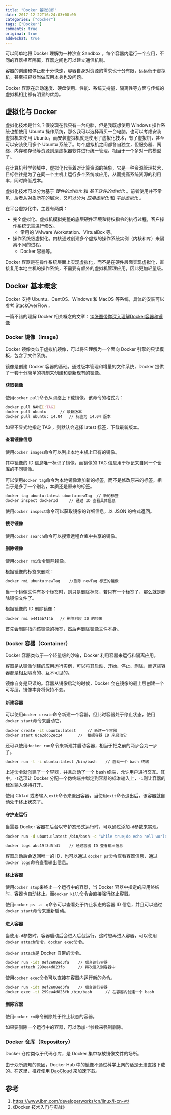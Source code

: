 ```yaml
---
title: "Docker 基础知识"
date: 2017-12-22T16:24:03+08:00
categories: ["docker"]
tags: ["Docker"]
comments: true
original: true
addwechat: true
---
```



可以简单地将 Docker 理解为一种沙盒 Sandbox 。每个容器内运行一个应用，不同的容器相互隔离，容器之间也可以建立通信机制。

容器的创建和停止都十分快速，容器自身对资源的需求也十分有限，远远低于虚拟机，甚至把容器当做应用本身也没问题。

Docker 容器在启动速度、硬盘使用、性能、系统支持量、隔离性等方面与传统的虚拟机相比都有明显的优势。

<!--more-->

## 虚拟化与 Docker

虚拟化技术是什么？假设现在我只有一台电脑，但是我既想使用 Windows 操作系统也想使用 Ubuntu 操作系统，那么我可以选择再买一台电脑，也可以考虑安装虚拟机来使用 Ubuntu，而安装虚拟机就是使用了虚拟化技术，有了虚拟机，甚至可以安装使用多个 Ubuntu 系统了。每个虚拟机之间都各自独立，但服务器、网络、内存和存储等资源则是虚拟器软件进行统一管理。相当于一个多对一的模型了。

在计算机科学领域中，虚拟化代表着对计算资源的抽象，它是一种资源管理技术，目标往往是为了在同一个主机上运行多个系统或应用，从而提高系统资源的利用率，同时降低成本。


虚拟化技术可以分为基于 *硬件的虚拟化* 和 *基于软件的虚拟化* 。前者使用并不常见，后者从对象所在的层次，又可以分为 *应用虚拟化* 和 *平台虚拟化* 。

在平台虚拟化中，主要有两类：

*	完全虚拟化。虚拟机模拟完整的底层硬件环境和特权指令的执行过程，客户操作系统无需进行修改。
	*	常用的 VMware Workstation、VirtualBox 等。
*	操作系统级虚拟化。内核通过创建多个虚拟的操作系统实例（内核和库）来隔离不同的进程。
	*	Docker 容器等。

Docker 容器是在操作系统层面上实现虚拟化，而不是在硬件层面实现虚拟化，直接复用本地主机的操作系统，不需要有额外的虚拟机管理应用，因此更加轻量级。


## Docker 基本概念

Docker 支持 Ubuntu、CentOS、Windows 和 MacOS 等系统，具体的安装可以参考 StackOverFlow 。

一篇不错的理解 Docker 相关概念的文章：[10张图带你深入理解Docker容器和镜像](http://dockone.io/article/783)

### Docker 镜像（Image）

Docker 镜像类似于虚拟机镜像，可以将它理解为一个面向 Docker 引擎的只读模板，包含了文件系统。

镜像是创建 Docker 容器的基础。通过版本管理和增量的文件系统，Docker 提供了一套十分简单的机制来创建和更新现有的镜像。

#### 获取镜像

使用`docker pull`命令从网络上下载镜像。该命令的格式为：
``` sh
docker pull NAME[:TAG]
docker pull ubuntu		// 最新版本
docker pull ubuntu: 14.04	// 标签为 14.04 版本
```
如果不显式地指定 TAG ，则默认会选择 latest 标签，下载最新版本。

#### 查看镜像信息

使用`docker images`命令可以列出本地主机上已有的镜像。

其中镜像的 ID 信息唯一标识了镜像，而镜像的 TAG 信息用于标记来自同一个仓库的不同镜像。

可以使用`docker tag`命令为本地镜像添加新的标签，而不是修改原来的标签。相当于是多了一个别名，本质还是原来的标签。

``` sh
docker tag ubuntu:latest ubuntu:newTag	// 新的标签
docker inspect dockerId		// 通过 ID 查看具体信息
```

使用`docker inspect`命令可以获取镜像的详细信息，以 JSON 的格式返回。

#### 搜寻镜像

使用`docker search`命令可以搜索远程仓库中共享的镜像。

#### 删除镜像

使用`docker rmi`命令删除镜像。

根据镜像的标签来删除：
``` sh
docker rmi ubuntu:newTag 	//删除 newTag 标签的镜像
```
当一个镜像文件有多个标签时，则只是删除标签，若只有一个标签了，那么就是删除镜像文件了。

根据镜像的 ID 删除镜像：
``` sh
docker rmi e4415b714b	// 删除对应 ID 的镜像
```
首先会删除指向该镜像的标签，然后再删除镜像文件本身。


### Docker 容器（Container）

Docker 容器类似于一个轻量级的沙箱，Docker 利用容器来运行和隔离应用。

容器是从镜像创建的应用运行实例，可以将其启动、开始、停止、删除，而这些容器都是相互隔离的、互不可见的。

镜像自身是只读的。容器从镜像启动的时候，Docker 会在镜像的最上层创建一个可写层，镜像本身将保持不变。

#### 新建容器

可以使用`docker create`命令新建一个容器，但此时容器处于停止状态，使用`docker start`命令来启动它。
``` sh
docker create -it ubuntu:latest		// 新建一个容器
docker start 8ca2dd62ec24		//  根据容器 ID 来启动它
```

还可以使用`docker run`命令来新建并启动容器，相当于把之前的两步合为一步了。
 
``` sh
docker run -t -i ubuntu:latest /bin/bash	// 启动一个 bash 终端
```

上述命令就创建了一个容器，并且启动了一个 bash 终端，允许用户进行交互。其中，`-t`选项让 Docker 分配一个伪终端并绑定到容器的标准输入上，`-i`则让容器的标准输入保持打开。

使用 Ctrl+d 或者输入 `exit`命令来退出容器，当使用`exit`命令退出后，该容器就自动处于终止状态了。


#### 守护态运行

当需要 Docker 容器在后台以守护态形式运行时，可以通过添加`-d`参数来实现。

``` sh
docker run -d ubuntu:latest /bin/bash -c "while true;do echo hell world;sleep 1;done"	// 后台运行，打印日志

docker logs abc19f3d5fd1	// 通过容器 ID 查看输出信息
```
容器启动后会返回唯一的 ID，也可以通过 `docker ps`命令查看容器信息，通过`docker logs`命令查看输出信息。


#### 终止容器

使用`docker stop`来终止一个运行中的容器，当 Docker 容器中指定的应用终结时，容器也自动终止。而`docker kill`命令会直接强行终止容器。

使用`docker ps -a -q`命令可以查看处于终止状态的容器 ID 信息，并且可以通过 `docker start`命令来重新启动。

#### 进入容器

当使用`-d`参数时，容器启动后会进入后台运行，这时想再进入容器，可以使用 `docker attach`命令、`docker exec`命令。

`docker attach`是 Docker 自带的命令。
``` sh
docker run -idt 0ef2e08ed3fa	// 后台运行容器
docker attach 299ea4d823fb		// 再次进入到容器中
```

使用`docker exec`命令可以直接在容器内运行新的命令。
``` sh
docker run -idt 0ef2e08ed3fa	// 后台运行容器
docker exec -ti 299ea4d823fb /bin/bash		// 在容器内创建一个 bash
```


#### 删除容器

使用`docker rm`命令删除处于终止状态的容器。

如果要删除一个运行中的容器，可以添加`-f`参数来强制删除。



### Docker 仓库（Repository）

Docker 仓库类似于代码仓库，是 Docker 集中存放镜像文件的场所。

由于众所周知的原因，Docker Hub 中的镜像不通过科学上网的话是无法直接下载的。在这里，推荐使用 [DaoCloud](https://www.daocloud.io/mirror) 来加速下载。



## 参考
1. https://www.ibm.com/developerworks/cn/linux/l-cn-vt/
2. 《Docker 技术入门与实战》

